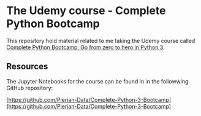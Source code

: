 # The Udemy course - Complete Python Bootcamp

This repository hold material related to me taking the Udemy course called [Complete Python Bootcamp: Go from zero to hero in Python 3](https://www.udemy.com/course/complete-python-bootcamp/).

## Resources

The Jupyter Notebooks for the course can be found in in the followwing GitHub repository:

[https://github.com/Pierian-Data/Complete-Python-3-Bootcamp](https://github.com/Pierian-Data/Complete-Python-3-Bootcamp)
